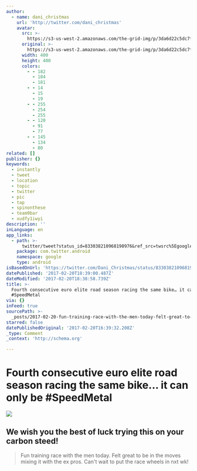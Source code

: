 ```yaml
---
author:
  - name: dani_christmas
    url: 'http://twitter.com/dani_christmas'
    avatar:
      src: >-
        https://s3-us-west-2.amazonaws.com/the-grid-img/p/3da6d22c5dc7f0d0e310ff140dfa7b6cc48f0f38.jpg
      original: >-
        https://s3-us-west-2.amazonaws.com/the-grid-img/p/3da6d22c5dc7f0d0e310ff140dfa7b6cc48f0f38.jpg
      width: 400
      height: 400
      colors:
        - - 182
          - 184
          - 181
        - - 14
          - 15
          - 19
        - - 255
          - 254
          - 255
        - - 120
          - 91
          - 77
        - - 145
          - 134
          - 80
related: []
publisher: {}
keywords:
  - instantly
  - tweet
  - location
  - topic
  - twitter
  - pic
  - tap
  - spinonthese
  - team9bar
  - xudfy1iwyi
description: ''
inLanguage: en
app_links:
  - path: >-
      twitter/tweet?status_id=833038210968190976&ref_src=twsrc%5Egoogle%7Ctwcamp%5Eandroidseo%7Ctwgr%5Estatus%7Ctwterm%5E833038210968190976
    package: com.twitter.android
    namespace: google
    type: android
isBasedOnUrl: 'https://twitter.com/Dani_Christmas/status/833038210968190976'
datePublished: '2017-02-20T18:39:00.487Z'
dateModified: '2017-02-20T18:38:58.739Z'
title: >-
  Fourth consecutive euro elite road season racing the same bike… it can only be
  #SpeedMetal
via: {}
inFeed: true
sourcePath: >-
  _posts/2017-02-20-fun-training-race-with-the-men-today-felt-great-to-be-in-th.md
starred: false
datePublishedOriginal: '2017-02-20T16:39:32.208Z'
_type: Comment
_context: 'http://schema.org'

---
```

# Fourth consecutive euro elite road season racing the same bike... it can only be \#SpeedMetal
![](https://the-grid-user-content.s3-us-west-2.amazonaws.com/87305544-9e67-4199-83e4-3e749226fd2b.jpg)

## We wish you the best of luck trying this on your carbon steed!

> Fun training race with the men today. Felt great to be in the moves mixing it with the ex pros. Can't wait to put the race wheels in nxt wk!